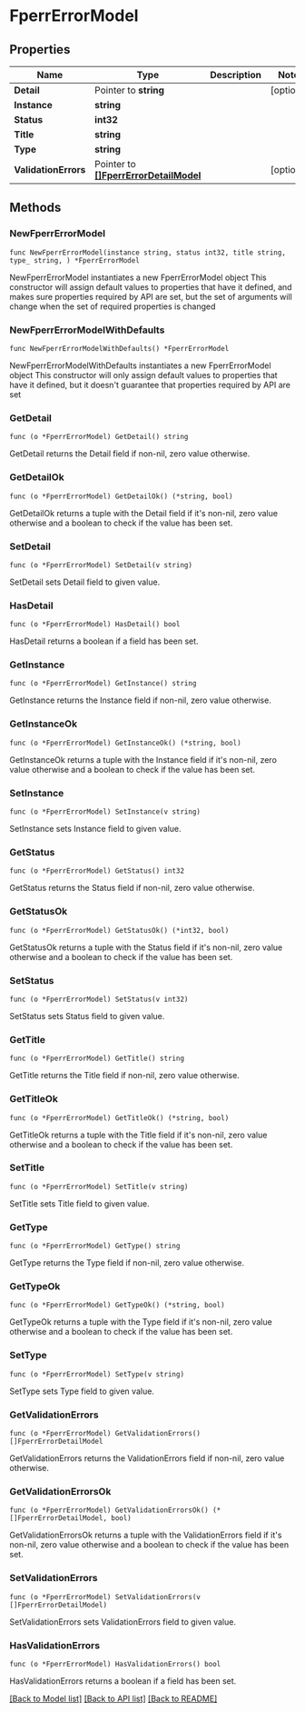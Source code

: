 # FperrErrorModel

## Properties

Name | Type | Description | Notes
------------ | ------------- | ------------- | -------------
**Detail** | Pointer to **string** |  | [optional] 
**Instance** | **string** |  | 
**Status** | **int32** |  | 
**Title** | **string** |  | 
**Type** | **string** |  | 
**ValidationErrors** | Pointer to [**[]FperrErrorDetailModel**](FperrErrorDetailModel.md) |  | [optional] 

## Methods

### NewFperrErrorModel

`func NewFperrErrorModel(instance string, status int32, title string, type_ string, ) *FperrErrorModel`

NewFperrErrorModel instantiates a new FperrErrorModel object
This constructor will assign default values to properties that have it defined,
and makes sure properties required by API are set, but the set of arguments
will change when the set of required properties is changed

### NewFperrErrorModelWithDefaults

`func NewFperrErrorModelWithDefaults() *FperrErrorModel`

NewFperrErrorModelWithDefaults instantiates a new FperrErrorModel object
This constructor will only assign default values to properties that have it defined,
but it doesn't guarantee that properties required by API are set

### GetDetail

`func (o *FperrErrorModel) GetDetail() string`

GetDetail returns the Detail field if non-nil, zero value otherwise.

### GetDetailOk

`func (o *FperrErrorModel) GetDetailOk() (*string, bool)`

GetDetailOk returns a tuple with the Detail field if it's non-nil, zero value otherwise
and a boolean to check if the value has been set.

### SetDetail

`func (o *FperrErrorModel) SetDetail(v string)`

SetDetail sets Detail field to given value.

### HasDetail

`func (o *FperrErrorModel) HasDetail() bool`

HasDetail returns a boolean if a field has been set.

### GetInstance

`func (o *FperrErrorModel) GetInstance() string`

GetInstance returns the Instance field if non-nil, zero value otherwise.

### GetInstanceOk

`func (o *FperrErrorModel) GetInstanceOk() (*string, bool)`

GetInstanceOk returns a tuple with the Instance field if it's non-nil, zero value otherwise
and a boolean to check if the value has been set.

### SetInstance

`func (o *FperrErrorModel) SetInstance(v string)`

SetInstance sets Instance field to given value.


### GetStatus

`func (o *FperrErrorModel) GetStatus() int32`

GetStatus returns the Status field if non-nil, zero value otherwise.

### GetStatusOk

`func (o *FperrErrorModel) GetStatusOk() (*int32, bool)`

GetStatusOk returns a tuple with the Status field if it's non-nil, zero value otherwise
and a boolean to check if the value has been set.

### SetStatus

`func (o *FperrErrorModel) SetStatus(v int32)`

SetStatus sets Status field to given value.


### GetTitle

`func (o *FperrErrorModel) GetTitle() string`

GetTitle returns the Title field if non-nil, zero value otherwise.

### GetTitleOk

`func (o *FperrErrorModel) GetTitleOk() (*string, bool)`

GetTitleOk returns a tuple with the Title field if it's non-nil, zero value otherwise
and a boolean to check if the value has been set.

### SetTitle

`func (o *FperrErrorModel) SetTitle(v string)`

SetTitle sets Title field to given value.


### GetType

`func (o *FperrErrorModel) GetType() string`

GetType returns the Type field if non-nil, zero value otherwise.

### GetTypeOk

`func (o *FperrErrorModel) GetTypeOk() (*string, bool)`

GetTypeOk returns a tuple with the Type field if it's non-nil, zero value otherwise
and a boolean to check if the value has been set.

### SetType

`func (o *FperrErrorModel) SetType(v string)`

SetType sets Type field to given value.


### GetValidationErrors

`func (o *FperrErrorModel) GetValidationErrors() []FperrErrorDetailModel`

GetValidationErrors returns the ValidationErrors field if non-nil, zero value otherwise.

### GetValidationErrorsOk

`func (o *FperrErrorModel) GetValidationErrorsOk() (*[]FperrErrorDetailModel, bool)`

GetValidationErrorsOk returns a tuple with the ValidationErrors field if it's non-nil, zero value otherwise
and a boolean to check if the value has been set.

### SetValidationErrors

`func (o *FperrErrorModel) SetValidationErrors(v []FperrErrorDetailModel)`

SetValidationErrors sets ValidationErrors field to given value.

### HasValidationErrors

`func (o *FperrErrorModel) HasValidationErrors() bool`

HasValidationErrors returns a boolean if a field has been set.


[[Back to Model list]](../README.md#documentation-for-models) [[Back to API list]](../README.md#documentation-for-api-endpoints) [[Back to README]](../README.md)



